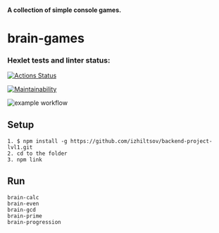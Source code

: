 #### A collection of simple console games.

# brain-games

### Hexlet tests and linter status:
[![Actions Status](https://github.com/izhiltsov/backend-project-lvl1/workflows/hexlet-check/badge.svg)](https://github.com/izhiltsov/backend-project-lvl1/actions)

[![Maintainability](https://api.codeclimate.com/v1/badges/a6accea7052a814fbbb8/maintainability)](https://codeclimate.com/github/izhiltsov/backend-project-lvl1/maintainability)

![example workflow](https://github.com/izhiltsov/backend-project-lvl1/actions/workflows/node.js.yml/badge.svg)

## Setup

```
1. $ npm install -g https://github.com/izhiltsov/backend-project-lvl1.git
2. cd to the folder
3. npm link
```

## Run
```
brain-calc
brain-even
brain-gcd
brain-prime
brain-progression
```

